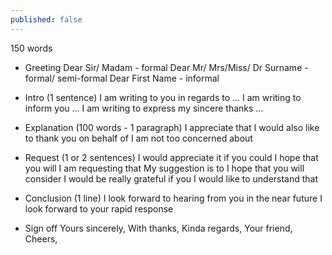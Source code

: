 ```yaml
---
published: false
---
```

150 words

- Greeting
Dear Sir/ Madam - formal
Dear Mr/ Mrs/Miss/ Dr Surname - formal/ semi-formal
Dear First Name - informal

- Intro (1 sentence)
I am writing to you in regards to ...
I am writing to inform you ...
I am writing to express my sincere thanks ...

- Explanation (100 words - 1 paragraph) 
I appreciate that
I would also like to thank you on behalf of
I am not too concerned about

- Request (1 or 2 sentences)
I would appreciate it if you could
I hope that you will
I am requesting that
My suggestion is to
I hope that you will consider
I would be really grateful if you
I would like to understand that

- Conclusion (1 line)
I look forward to hearing from you in the near future
I look forward to your rapid response

- Sign off
Yours sincerely,
With thanks,
Kinda regards,
Your friend,
Cheers,